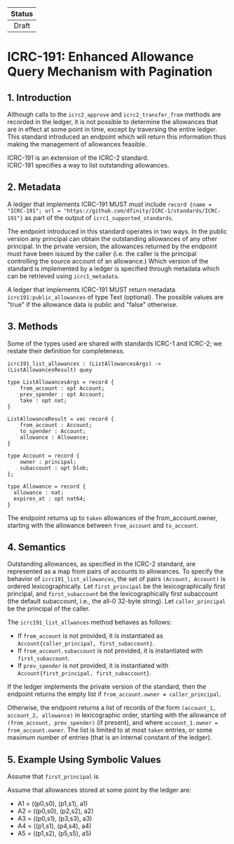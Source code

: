 | Status |
|:------:|
|Draft|

# ICRC-191: Enhanced Allowance Query Mechanism with Pagination

## 1. Introduction

Although calls to the `icrc2_approve` and `icrc2_transfer_from` methods are recorded in the ledger, it is not possible to determine the allowances that are in effect at some point in time, except by traversing the entire ledger.  This standard introduced an endpoint which will return this information thus making the management of allowances feasible.

ICRC-191 is an extension of the ICRC-2 standard.  
ICRC-191 specifies a way to list outstanding allowances.


## 2. Metadata

A ledger that implements ICRC-191 MUST must include `record {name = "ICRC-191"; url = "https://github.com/dfinity/ICRC-1/standards/ICRC-191"}` as part of the output of `icrc1_supported_standards`.

The endpoint introduced in this standard operates in two ways.  In the public version any principal can obtain the outstanding allowances of any other principal. In the private version, the allowances returned by the endpoint must have been issued by the caller (i.e. the caller is the principal controlling the source account of an allowance.)
Which version of the standard is implemented by a ledger is specified through metadata which can be retrieved using `icrc1_metadata`.

A ledger that implements ICRC-191 MUST return metadata `icrc191:public_allowances` of type Text (optional). The possible values are "true" if the allowance data is public and "false" otherwise.


## 3. Methods

Some of the types used are shared with standards ICRC-1 and ICRC-2; we restate their definition for completeness.

```candid
icrc191_list_allowances : (ListAllowancesArgs) -> (ListAllowancesResult) quey

type ListAllowancesArgs = record {
    from_account : opt Account;
    prev_spender : opt Account;
    take : opt nat;
}

ListAllowanceResult = vec record {
    from_account : Account;
    to_spender : Account;
    allowance : Allowance;
}

type Account = record {
    owner : principal;
    subaccount : opt blob;
};

type Allowance = record {
  allowance : nat;
  expires_at : opt nat64;
}
```

The endpoint returns up to `taken` allowances of the from_account.owner, starting with the allowance between `from_account` and `to_account`.


## 4. Semantics

Outstanding allowances, as specified in the ICRC-2 standard, are represented as a map from pairs of accounts to allowances. To specify the behavior of `icrc191_list_allowances`, the set of pairs `(Account, Account)` is ordered lexicographically. Let `first_principal` be the lexicographically first principal, and `first_subaccount` be the lexicographically first subaccount (the default subaccount, i.e., the all-0 32-byte string). Let `caller_principal` be the principal of the caller.

The `icrc191_list_allwances` method behaves as follows:

* If `from_account` is not provided, it is instantiated as `Account{caller_principal, first_subaccount}`.  
* If `from_account.subaccount` is not provided, it is instantiated with `first_subaccount`.
* If `prev_spender` is not provided, it is instantiated with `Account{first_principal, first_subaccount}`.

If the ledger implements the private version of the standard, then the endpoint returns the empty list if `from_account.owner ≠ caller_principal`.

Otherwise, the endpoint returns a list of records of the form `(account_1, account_2, allowance)` in lexicographic order, starting with the allowance of `(from_account, prev_spender)` (if present), and where `account_1.owner = from_account.owner`. The list is limited to at most `taken` entries, or some maximum number of entries (that is an internal constant of the ledger).



## 5. Example Using Symbolic Values
Assume that `first_principal` is

Assume that allowances stored at some point by the ledger are:
- A1 = ((p0,s0), (p1,s1), a1)
- A2 = ((p0,s0), (p2,s2), a2)
- A3 = ((p0,s1), (p3,s3), a3)
- A4 = ((p1,s1), (p4,s4), a4)
- A5 = ((p1,s2), (p5,s5), a5)
